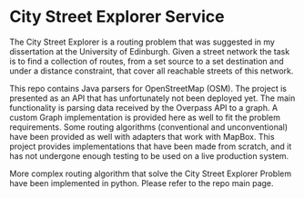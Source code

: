 # City Street Explorer Service
The City Street Explorer is a routing problem that was suggested in my dissertation at the University of Edinburgh. Given a street network the task is to find a collection of routes, from a set source to a set destination and under a distance constraint, that cover all reachable streets of this network.   

This repo contains Java parsers for OpenStreetMap (OSM). The project is presented as an API that has unfortunately not been deployed yet. The main functionality is parsing data received by the Overpass API to a graph. A custom Graph implementation is provided here as well to fit the problem requirements. Some routing algorithms (conventional and unconventional) have been provided as well with adapters that work with MapBox. 
This project provides implementations that have been made from scratch, and it has not undergone enough testing to be used on a live production system. 

More complex routing algorithm that solve the City Street Explorer Problem have been implemented in python. Please refer to the repo main page. 
